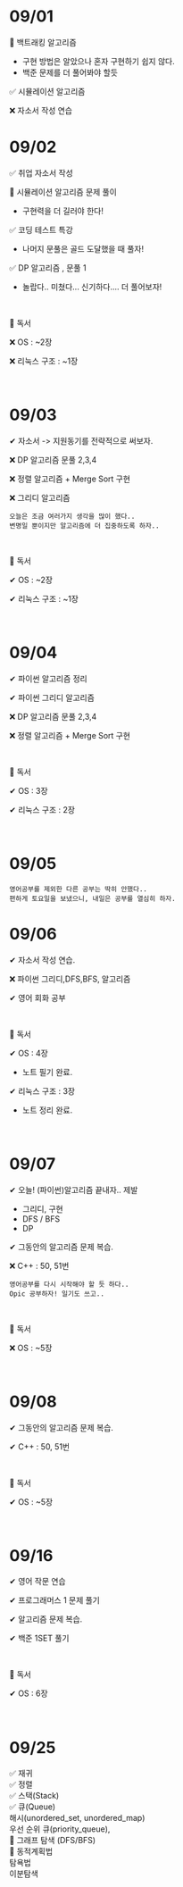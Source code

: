 # 09/01

 🤔 백트래킹 알고리즘 

* 구현 방법은 알았으나 혼자 구현하기 쉽지 않다.
* 백준 문제를 더 풀어봐야 할듯 

✅ 시뮬레이션 알고리즘 

❌ 자소서 작성 연습 



# 09/02

✅ 취업 자소서 작성

🤔 시뮬레이션 알고리즘 문제 풀이 

* 구현력을 더 길러야 한다!

✅ 코딩 테스트 특강

* 나머지 문풀은 골드 도달했을 때 풀자!

✅  DP 알고리즘 , 문풀 1

* 놀랍다.. 미쳤다... 신기하다.... 더 풀어보자!

<br>

🎯 독서  

❌ OS  : ~2장

❌ 리눅스 구조 :  ~1장

<br>

# 09/03

✔ 자소서 -> 지원동기를 전략적으로 써보자.

❌   DP 알고리즘 문풀 2,3,4  

❌   정렬 알고리즘 + Merge Sort 구현

❌   그리디 알고리즘 

```
오늘은 조금 여러가지 생각을 많이 했다..
변명일 뿐이지만 알고리즘에 더 집중하도록 하자..
```

<br>

🎯 독서 

✔ OS  : ~2장

✔ 리눅스 구조 :  ~1장

<br>

# 09/04

✔ 파이썬 알고리즘 정리

✔ 파이썬 그리디 알고리즘 

❌   DP 알고리즘 문풀 2,3,4  

❌   정렬 알고리즘 + Merge Sort 구현

<br>

🎯 독서 

✔ OS  :  3장 

✔ 리눅스 구조 :  2장

<br>

# 09/05

```
영어공부를 제외한 다른 공부는 딱히 안했다..
편하게 토요일을 보냈으니, 내일은 공부를 열심히 하자.
```



# 09/06

✔ 자소서 작성 연습.

❌  파이썬 그리디,DFS,BFS, 알고리즘 

✔ 영어 회화 공부

<br>

🎯 독서 

✔ OS  :  4장 

- 노트 필기 완료.

✔ 리눅스 구조 :  3장

- 노트 정리 완료.

<br>

# 09/07

✔ 오늘! (파이썬)알고리즘 끝내자.. 제발

- 그리디, 구현
- DFS / BFS 
- DP

✔ 그동안의 알고리즘 문제 복습.

❌  C++ : 50, 51번



```
영어공부를 다시 시작해야 할 듯 하다..
Opic 공부하자! 일기도 쓰고..
```

<br>

🎯 독서 

❌  OS  :  ~5장 

<br>

# 09/08

✔ 그동안의 알고리즘 문제 복습.

✔  C++ : 50, 51번

<br>

🎯 독서 

✔  OS  :  ~5장 

<br>



# 09/16

✔ 영어 작문 연습

✔  프로그래머스 1 문제 풀기

✔ 알고리즘 문제 복습.

✔ 백준 1SET 풀기 

<br>

🎯 독서 

✔  OS  :  6장 

<br>

# 09/25

✅ 재귀 <br>
✅ 정렬<br>
✅ 스택(Stack)<br>
✅ 큐(Queue)<br>
 해시(unordered_set, unordered_map)<br>
우선 순위 큐(priority_queue),<br>
🤔 그래프 탐색 (DFS/BFS)<br>🤔 동적계획법 <br>
탐욕법 <br>
이분탐색 <br>



